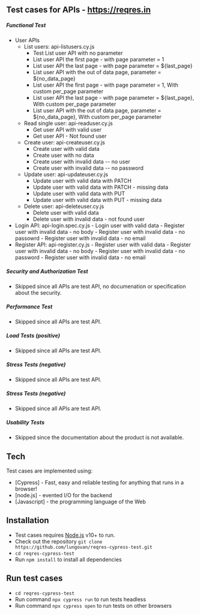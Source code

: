 
## Test cases for APIs - https://reqres.in

##### _Functional Test_
- User APIs
   - List users: api-listusers.cy.js
        - Test List user API with no parameter
        - List user API the first page - with page parameter = 1
        - List user API the last page - with page parameter = ${last_page}
        - List user API with the out of data page, parameter = ${no_data_page}
        - List user API the first page - with page parameter = 1, With custom per_page parameter
        - List user API the last page - with page parameter = ${last_page}, With custom per_page parameter
        - List user API with the out of data page, parameter = ${no_data_page}, With custom per_page parameter
   - Read single user: api-readuser.cy.js
        - Get user API with valid user
        - Get user API - Not found user
   - Create user: api-createuser.cy.js
        - Create user with valid data
        - Create user with no data
        - Create user with invalid data -- no user
        - Create user with invalid data -- no password
   - Update user: api-updateuser.cy.js
        - Update user with valid data with PATCH
        - Update user with valid data with PATCH - missing data
        - Update user with valid data with PUT
        - Update user with valid data with PUT - missing data
   - Delete user: api-deleteuser.cy.js
        - Delete user with valid data
        - Delete user with invalid data - not found user
- Login API: api-login.spec.cy.js
        - Login user with valid data
        - Register user with invalid data - no body
        - Register user with invalid data - no passowrd
        - Register user with invalid data - no email
- Register API: api-register.cy.js
        - Register user with valid data
        - Register user with invalid data - no body
        - Register user with invalid data - no password
        - Register user with invalid data - no email

##### _Security and Authorization Test_
- Skipped since all APIs are test API, no documenation or specification about the security.
##### _Performance Test_
- Skipped since all APIs are test API.
##### _Load Tests (positive)_
- Skipped since all APIs are test API.
##### _Stress Tests (negative)_
- Skipped since all APIs are test API.
##### _Stress Tests (negative)_
- Skipped since all APIs are test API.
##### _Usability Tests_
- Skipped since the documentation about the product is not available.

## Tech

Test cases are implemented using:
- [Cypress] - Fast, easy and reliable testing for anything that runs in a browser!
- [node.js] - evented I/O for the backend
- [Javascript] - the programming language of the Web

## Installation
- Test cases requires [Node.js](https://nodejs.org/) v10+ to run.
- Check out the repository `git clone https://github.com/lungovan/reqres-cypress-test.git`
- `cd reqres-cypress-test`
- Run `npm install` to install all dependencies 
## Run test cases
- `cd reqres-cypress-test`
- Run command `npx cypress run` to run tests headless
- Run command `npx cypress open` to run tests on other browsers